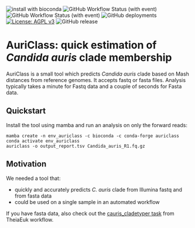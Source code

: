 ![install with bioconda](https://img.shields.io/conda/v/bioconda/auriclass)
![GitHub Workflow Status (with event)](https://img.shields.io/github/actions/workflow/status/rivm-bioinformatics/auriclass/test.yaml?label=Tests)
![GitHub Workflow Status (with event)](https://img.shields.io/github/actions/workflow/status/rivm-bioinformatics/auriclass/super_linter.yaml?label=Linting)
![GitHub deployments](https://img.shields.io/github/deployments/RIVM-bioinformatics/Auriclass/github-pages?label=Documentation%20deployment)  
[![License: AGPL v3](https://img.shields.io/badge/License-AGPL_v3-blue.svg)](https://github.com/RIVM-bioinformatics/auriclass/blob/master/LICENSE)
![GitHub release](https://img.shields.io/github/v/release/rivm-bioinformatics/auriclass)

# AuriClass: quick estimation of *Candida auris* clade membership

AuriClass is a small tool which predicts *Candida auris* clade based on Mash distances from reference genomes. It accepts fastq or fasta files. Analysis typically takes a minute for Fastq data and a couple of seconds for Fasta data.

## Quickstart

Install the tool using mamba and run an analysis on only the forward reads:

```
mamba create -n env_auriclass -c bioconda -c conda-forge auriclass
conda activate env_auriclass
auriclass -o output_report.tsv Candida_auris_R1.fq.gz
```

## Motivation

We needed a tool that:

- quickly and accurately predicts *C. auris* clade from Illumina fastq and from fasta data
- could be used on a single sample in an automated workflow

If you have fasta data, also check out the [cauris_cladetyper task](https://github.com/theiagen/public_health_bioinformatics/blob/main/tasks/species_typing/task_cauris_cladetyper.wdl) from TheiaEuk workflow.